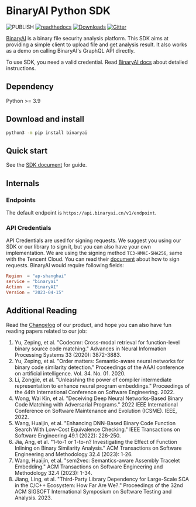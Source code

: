 # BinaryAI Python SDK

![PUBLISH](https://github.com/binaryai/sdk/workflows/PUBLISH/badge.svg)
[![readthedocs](https://readthedocs.org/projects/binaryai/badge/?version=stable&style=flat)](https://binaryai.readthedocs.io/)
[![Downloads](https://pepy.tech/badge/binaryai/month)](https://pepy.tech/project/binaryai/month)
[![Gitter](https://badges.gitter.im/binaryai/community.svg)](https://gitter.im/binaryai/community?utm_source=badge&utm_medium=badge&utm_campaign=pr-badge)

[BinaryAI](https://www.binaryai.cn) is a binary file security analysis platform. This SDK aims at providing
a simple client to upload file and get analysis result. It also works as
a demo on calling BinaryAI's GraphQL API directly.

To use SDK, you need a valid credential. Read [BinaryAI docs](https://www.binaryai.cn/doc/) about detailed instructions.

## Dependency

Python >= 3.9

## Download and install

```bash
python3 -m pip install binaryai
```

## Quick start

See the [SDK document](https://binaryai.readthedocs.io) for guide.

## Internals

### Endpoints

The default endpoint is `https://api.binaryai.cn/v1/endpoint`.

### API Credentials

API Credentials are used for signing requests. We suggest you using our SDK or our library to sign it, but you can also
have your own implementation. We are using the signing method `TC3-HMAC-SHA256`, same with the Tencent Cloud. You can
read their [document](https://cloud.tencent.com/document/product/213/30654) about how to sign requests. BinaryAI would
require following fields:

```toml
Region  = "ap-shanghai"
service = "binaryai"
Action  = "BinaryAI"
Version = "2023-04-15"
```

## Additional Reading

Read the [Changelog](https://www.binaryai.cn/doc/zh/releasenotes/releasenotes.html) of our product, and hope you can also have fun reading papers related to our job:

1. Yu, Zeping, et al. "Codecmr: Cross-modal retrieval for function-level binary source code matching." Advances in Neural Information Processing Systems 33 (2020): 3872-3883.
2. Yu, Zeping, et al. "Order matters: Semantic-aware neural networks for binary code similarity detection." Proceedings of the AAAI conference on artificial intelligence. Vol. 34. No. 01. 2020.
3. Li, Zongjie, et al. "Unleashing the power of compiler intermediate representation to enhance neural program embeddings." Proceedings of the 44th International Conference on Software Engineering. 2022.
4. Wong, Wai Kin, et al. "Deceiving Deep Neural Networks-Based Binary Code Matching with Adversarial Programs." 2022 IEEE International Conference on Software Maintenance and Evolution (ICSME). IEEE, 2022.
5. Wang, Huaijin, et al. "Enhancing DNN-Based Binary Code Function Search With Low-Cost Equivalence Checking." IEEE Transactions on Software Engineering 49.1 (2022): 226-250.
6. Jia, Ang, et al. "1-to-1 or 1-to-n? Investigating the Effect of Function Inlining on Binary Similarity Analysis." ACM Transactions on Software Engineering and Methodology 32.4 (2023): 1-26.
7. Wang, Huaijin, et al. "sem2vec: Semantics-aware Assembly Tracelet Embedding." ACM Transactions on Software Engineering and Methodology 32.4 (2023): 1-34.
8. Jiang, Ling, et al. "Third-Party Library Dependency for Large-Scale SCA in the C/C++ Ecosystem: How Far Are We?." Proceedings of the 32nd ACM SIGSOFT International Symposium on Software Testing and Analysis. 2023.
